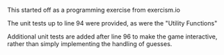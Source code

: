 This started off as a programming exercise from exercism.io

The unit tests up to line 94 were provided, as were the "Utility Functions"

Additional unit tests are added after line 96 to make the game interactive, rather than simply implementing the handling of guesses.

